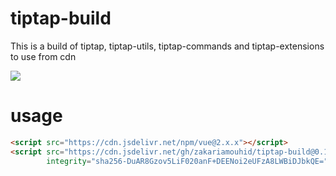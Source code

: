 # tiptap-build

This is a build of tiptap, tiptap-utils, tiptap-commands and tiptap-extensions to use from cdn

[![](https://data.jsdelivr.com/v1/package/gh/zakariamouhid/tiptap-build/badge)](https://www.jsdelivr.com/package/gh/zakariamouhid/tiptap-build)


# usage

```html
<script src="https://cdn.jsdelivr.net/npm/vue@2.x.x"></script>
<script src="https://cdn.jsdelivr.net/gh/zakariamouhid/tiptap-build@0.1.0/dist/index.js"
        integrity="sha256-DuAR8Gzov5LiF020anF+DEENoi2eUFzA8LWBiDJbkQE=" crossorigin="anonymous"></script>
```
